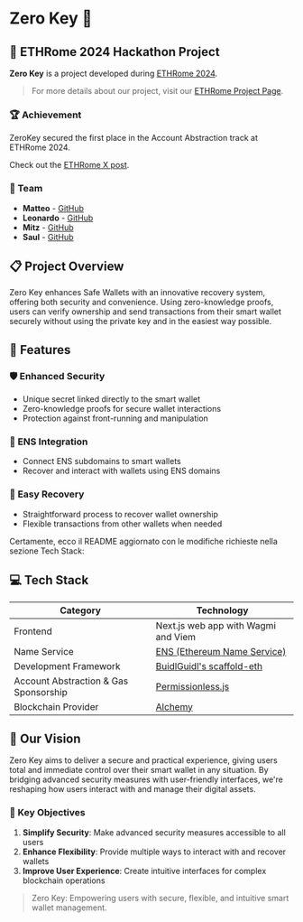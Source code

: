 # Zero Key 🔐

## 🌟 ETHRome 2024 Hackathon Project

**Zero Key** is a project developed during [ETHRome 2024](https://www.ethrome.org/).

> For more details about our project, visit our [ETHRome Project Page](https://taikai.network/ethrome/hackathons/ethrome-24/projects/cm1wv8nke0027oxoik7keo4kj/idea).

### 🏆 Achievement

ZeroKey secured the first place in the Account Abstraction track at ETHRome 2024.

Check out the [ETHRome X post](https://x.com/ETHRome/status/1843230630911279200).

### 👥 Team

- **Matteo** - [GitHub](https://github.com/matteocelani)
- **Leonardo** - [GitHub](https://github.com/lemerr)
- **Mitz** - [GitHub](https://github.com/MitisOps)
- **Saul** - [GitHub](https://github.com/chevoisiatesalvati)

## 📋 Project Overview

Zero Key enhances Safe Wallets with an innovative recovery system, offering both security and convenience. Using zero-knowledge proofs, users can verify ownership and send transactions from their smart wallet securely without using the private key and in the easiest way possible.

## 🚀 Features

### 🛡️ Enhanced Security

- Unique secret linked directly to the smart wallet
- Zero-knowledge proofs for secure wallet interactions
- Protection against front-running and manipulation

### 🔗 ENS Integration

- Connect ENS subdomains to smart wallets
- Recover and interact with wallets using ENS domains

### 🔄 Easy Recovery

- Straightforward process to recover wallet ownership
- Flexible transactions from other wallets when needed

Certamente, ecco il README aggiornato con le modifiche richieste nella sezione Tech Stack:

## 💻 Tech Stack

| Category                              | Technology                                                  |
| ------------------------------------- | ----------------------------------------------------------- |
| Frontend                              | Next.js web app with Wagmi and Viem                         |
| Name Service                          | [ENS (Ethereum Name Service)](https://ens.domains/)         |
| Development Framework                 | [BuidlGuidl's scaffold-eth](https://buidlguidl.com/)        |
| Account Abstraction & Gas Sponsorship | [Permissionless.js](https://docs.pimlico.io/permissionless) |
| Blockchain Provider                   | [Alchemy](https://www.alchemy.com/)                         |

## 🎯 Our Vision

Zero Key aims to deliver a secure and practical experience, giving users total and immediate control over their smart wallet in any situation. By bridging advanced security measures with user-friendly interfaces, we're reshaping how users interact with and manage their digital assets.

### 🌟 Key Objectives

1. **Simplify Security**: Make advanced security measures accessible to all users
2. **Enhance Flexibility**: Provide multiple ways to interact with and recover wallets
3. **Improve User Experience**: Create intuitive interfaces for complex blockchain operations

> Zero Key: Empowering users with secure, flexible, and intuitive smart wallet management.
